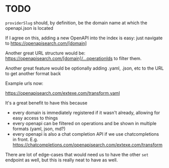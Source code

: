 # TODO

`providerSlug` should, by definition, be the domain name at which the openapi.json is located

If I agree on this, adding a new OpenAPI into the index is easy: just navigate to https://openapisearch.com/[domain]

Another great URL structure would be: https://openapisearch.com/[domain]/...operationIds to filter them.

Another great feature would be optionally adding .yaml, .json, etc to the URL to get another format back

Example urls now:

https://openapisearch.com/extexe.com/transform.yaml

It's a great benefit to have this because

- every domain is immediately registered if it wasn't already, allowing for easy access to things
- every openapi can be filtered on operations and be shown in multiple formats (yaml, json, md?)
- every openapi is also a chat completion API if we use chatcompletions in front. E.g. https://chatcompletions.com/openapisearch.com/extexe.com/transform

There are lot of edge-cases that would need us to have the other `set` endpoint as well, but this is really neat to have as well.
